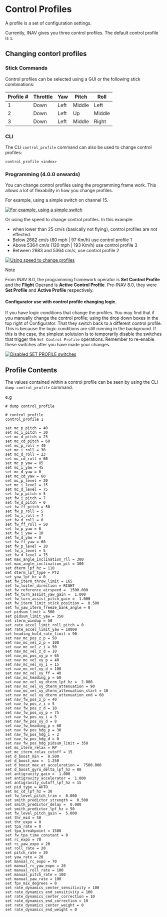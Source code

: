# Control Profiles

A profile is a set of configuration settings.

Currently, INAV gives you three control profiles. The default control profile is `1`.

## Changing contorl profiles
### Stick Commands
Control profiles can be selected using a GUI or the following stick combinations:

| Profile # | Throttle | Yaw   | Pitch  | Roll   |
| -------- | -------- | ----- | ------ | ------ |
| 1        | Down     | Left  | Middle | Left   |
| 2        | Down     | Left  | Up     | Middle |
| 3        | Down     | Left  | Middle | Right  |

### CLI
The CLI `control_profile` command can also be used to change control profiles:

```
control_profile <index>
```

### Programming (4.0.0 onwards)
You can change control profiles using the programming frame work. This allows a lot of flexability in how you change profiles.

For example, using a simple switch on channel 15.

[![For example, using a simple switch](https://i.imgur.com/SS9CaaOl.png)](https://i.imgur.com/SS9CaaO.png)

Or using the speed to change control profiles. In this example: 
- when lower than 25 cm/s (basically not flying), control profiles are not effected.
- Below 2682 cm/s (60 mph | 97 Km/h) use control profile 1
- Above 5364 cm/s (120 mph | 193 Km/h) use control profile 3
- Between 2683 and 5364 cm/s, use control profile 2

[![Using speed to change profiles](https://i.imgur.com/WjkuhhWl.png)](https://i.imgur.com/WjkuhhW.png)

> [!NOTE]
> From INAV 8.0, the programming framework operator is **Set Control Profile** and the **Flight** Operand is **Active Control Profile**. Pre-INAV 8.0, they were **Set Profile** and **Active Profile** respectively.

#### Configurator use with control profile changing logic.

If you have logic conditions that change the profiles. You may find that if you manually change the control profile; using the drop down boxes in the top right of Configurator. That they switch back to a different control profile. This is because the logic conditions are still running in the background. If this is the case, the simplest solutuion is to temporarily disable the switches that trigger the `Set Control Profile` operations. Remember to re-enable these switches after you have made your changes.

[![Disabled SET PROFILE switches](https://i.imgur.com/AeH9ll7l.png)](https://i.imgur.com/AeH9ll7.png)

## Profile Contents
The values contained within a control profile can be seen by using the CLI `dump control_profile` command.

e.g
```
# dump control_profile

# control_profile
control_profile 1

set mc_p_pitch = 40
set mc_i_pitch = 30
set mc_d_pitch = 23
set mc_cd_pitch = 60
set mc_p_roll = 40
set mc_i_roll = 30
set mc_d_roll = 23
set mc_cd_roll = 60
set mc_p_yaw = 85
set mc_i_yaw = 45
set mc_d_yaw = 0
set mc_cd_yaw = 60
set mc_p_level = 20
set mc_i_level = 15
set mc_d_level = 75
set fw_p_pitch = 5
set fw_i_pitch = 7
set fw_d_pitch = 0
set fw_ff_pitch = 50
set fw_p_roll = 5
set fw_i_roll = 7
set fw_d_roll = 0
set fw_ff_roll = 50
set fw_p_yaw = 6
set fw_i_yaw = 10
set fw_d_yaw = 0
set fw_ff_yaw = 60
set fw_p_level = 20
set fw_i_level = 5
set fw_d_level = 75
set max_angle_inclination_rll = 300
set max_angle_inclination_pit = 300
set dterm_lpf_hz = 110
set dterm_lpf_type = PT2
set yaw_lpf_hz = 0
set fw_iterm_throw_limit = 165
set fw_loiter_direction = RIGHT
set fw_reference_airspeed =  1500.000
set fw_turn_assist_yaw_gain =  1.000
set fw_turn_assist_pitch_gain =  1.000
set fw_iterm_limit_stick_position =  0.500
set fw_yaw_iterm_freeze_bank_angle = 0
set pidsum_limit = 500
set pidsum_limit_yaw = 350
set iterm_windup = 50
set rate_accel_limit_roll_pitch = 0
set rate_accel_limit_yaw = 10000
set heading_hold_rate_limit = 90
set nav_mc_pos_z_p = 50
set nav_mc_vel_z_p = 100
set nav_mc_vel_z_i = 50
set nav_mc_vel_z_d = 10
set nav_mc_pos_xy_p = 65
set nav_mc_vel_xy_p = 40
set nav_mc_vel_xy_i = 15
set nav_mc_vel_xy_d = 100
set nav_mc_vel_xy_ff = 40
set nav_mc_heading_p = 60
set nav_mc_vel_xy_dterm_lpf_hz =  2.000
set nav_mc_vel_xy_dterm_attenuation = 90
set nav_mc_vel_xy_dterm_attenuation_start = 10
set nav_mc_vel_xy_dterm_attenuation_end = 60
set nav_fw_pos_z_p = 40
set nav_fw_pos_z_i = 5
set nav_fw_pos_z_d = 10
set nav_fw_pos_xy_p = 75
set nav_fw_pos_xy_i = 5
set nav_fw_pos_xy_d = 8
set nav_fw_heading_p = 60
set nav_fw_pos_hdg_p = 30
set nav_fw_pos_hdg_i = 2
set nav_fw_pos_hdg_d = 0
set nav_fw_pos_hdg_pidsum_limit = 350
set mc_iterm_relax = RP
set mc_iterm_relax_cutoff = 15
set d_boost_min =  0.500
set d_boost_max =  1.250
set d_boost_max_at_acceleration =  7500.000
set d_boost_gyro_delta_lpf_hz = 80
set antigravity_gain =  1.000
set antigravity_accelerator =  1.000
set antigravity_cutoff_lpf_hz = 15
set pid_type = AUTO
set mc_cd_lpf_hz = 30
set fw_level_pitch_trim =  0.000
set smith_predictor_strength =  0.500
set smith_predictor_delay =  0.000
set smith_predictor_lpf_hz = 50
set fw_level_pitch_gain =  5.000
set thr_mid = 50
set thr_expo = 0
set tpa_rate = 0
set tpa_breakpoint = 1500
set fw_tpa_time_constant = 0
set rc_expo = 70
set rc_yaw_expo = 20
set roll_rate = 20
set pitch_rate = 20
set yaw_rate = 20
set manual_rc_expo = 70
set manual_rc_yaw_expo = 20
set manual_roll_rate = 100
set manual_pitch_rate = 100
set manual_yaw_rate = 100
set fpv_mix_degrees = 0
set rate_dynamics_center_sensitivity = 100
set rate_dynamics_end_sensitivity = 100
set rate_dynamics_center_correction = 10
set rate_dynamics_end_correction = 10
set rate_dynamics_center_weight = 0
set rate_dynamics_end_weight = 0

```
